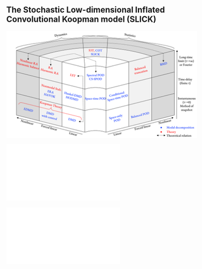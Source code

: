 ## The Stochastic Low-dimensional Inflated Convolutional Koopman model (SLICK)


![Alt text](Modal_analysis_schematic.png)


![SLICK overview](Koopman_SPOD_schematic.pdf)


![SCGL overview](SCGL_nonlinear_correlated_full.pdf)
